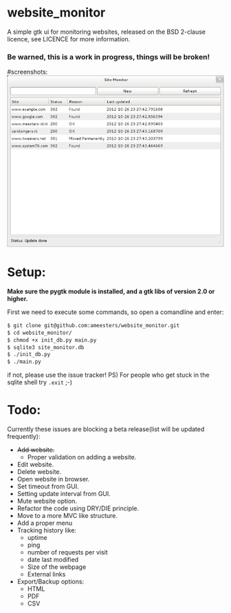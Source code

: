 website_monitor
===============

A simple gtk ui for monitoring websites, released on the BSD 2-clause licence, see LICENCE for more information.

### Be warned, this is a work in progress, things will be broken!

#screenshots:
![Website Monitor 0.1](docs/screenshots/site_monitor_001.png "Website Monitor 0.1")

# Setup:
<b>Make sure the pygtk module is installed, and a gtk libs of version 2.0 or higher.</b>

First we need to execute some commands, so open a comandline and enter:
```bash
$ git clone git@github.com:ameesters/website_monitor.git
$ cd website_monitor/
$ chmod +x init_db.py main.py
$ sqlite3 site_monitor.db
$ ./init_db.py
$ ./main.py
```
if not, please use the issue tracker!
PS) For people who get stuck in the sqlite shell try `.exit` ;-)

# Todo:
Currently these issues are blocking a beta release(list will be updated frequently):
* ~~Add website.~~
  * Proper validation on adding a website.
* Edit website.
* Delete website.
* Open website in browser.
* Set timeout from GUI.
* Setting update interval from GUI.
* Mute website option.
* Refactor the code using DRY/DIE principle.
* Move to a more MVC like structure.
* Add a proper menu
* Tracking history like:
  * uptime
  * ping
  * number of requests per visit
  * date last modified
  * Size of the webpage
  * External links
* Export/Backup options:
  * HTML
  * PDF
  * CSV
  
